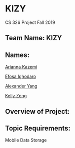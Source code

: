 # KIZY
 CS 326 Project Fall 2019

## Team Name: KIZY

## Names:

[Arianna Kazemi](team/ARIANNA_KAZEMI.md)

[Efosa Ighodaro](team/EFOSA_IGHODARO.md) 

[Alexander Yang](team/KELLY_ZENG.md)

[Kelly Zeng](team/KELLY_ZENG.md)


## Overview of Project:


## Topic Requirements:
Mobile 
Data Storage
